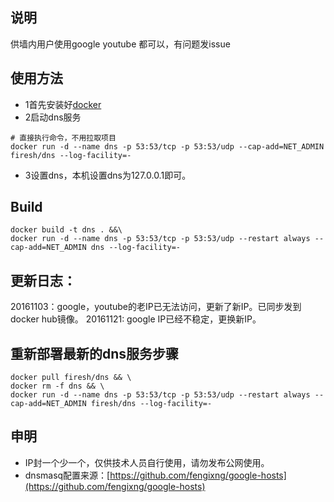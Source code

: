 ## 说明
供墙内用户使用google youtube 都可以，有问题发issue

## 使用方法
- 1首先安装好[docker](https://www.docker.com/products/docker#/mac)
- 2启动dns服务
```
# 直接执行命令，不用拉取项目
docker run -d --name dns -p 53:53/tcp -p 53:53/udp --cap-add=NET_ADMIN firesh/dns --log-facility=-
```
- 3设置dns，本机设置dns为127.0.0.1即可。

## Build
```
docker build -t dns . &&\
docker run -d --name dns -p 53:53/tcp -p 53:53/udp --restart always --cap-add=NET_ADMIN dns --log-facility=-
```

## 更新日志：
20161103：google，youtube的老IP已无法访问，更新了新IP。已同步发到docker hub镜像。
20161121: google IP已经不稳定，更换新IP。

## 重新部署最新的dns服务步骤
```
docker pull firesh/dns && \
docker rm -f dns && \
docker run -d --name dns -p 53:53/tcp -p 53:53/udp --restart always --cap-add=NET_ADMIN firesh/dns --log-facility=-
```

## 申明
- IP封一个少一个，仅供技术人员自行使用，请勿发布公网使用。
- dnsmasq配置来源：[https://github.com/fengixng/google-hosts](https://github.com/fengixng/google-hosts)
